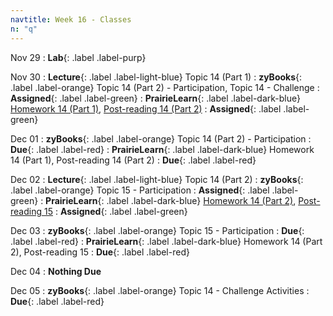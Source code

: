 ```yaml
---
navtitle: Week 16 - Classes
n: "q"
---
```


Nov 29
: **Lab**{: .label .label-purp} [](#)

Nov 30
: **Lecture**{: .label .label-light-blue} Topic 14 (Part 1)
: **zyBooks**{: .label .label-orange} Topic 14 (Part 2) - Participation, Topic 14 - Challenge
    : **Assigned**{: .label .label-green}
: **PrairieLearn**{: .label .label-dark-blue} [Homework 14 (Part 1)](https://www.prairielearn.org/pl/course_instance/128740/assessment/2312026), [Post-reading 14 (Part 2)](#)
    : **Assigned**{: .label .label-green}


Dec 01
: **zyBooks**{: .label .label-orange} Topic 14 (Part 2) - Participation
    : **Due**{: .label .label-red}
: **PrairieLearn**{: .label .label-dark-blue} Homework 14 (Part 1), Post-reading 14 (Part 2)
    : **Due**{: .label .label-red}


Dec 02
: **Lecture**{: .label .label-light-blue} Topic 14 (Part 2)
: **zyBooks**{: .label .label-orange} Topic 15 - Participation
    : **Assigned**{: .label .label-green}
: **PrairieLearn**{: .label .label-dark-blue} [Homework 14 (Part 2)](https://www.prairielearn.org/pl/course_instance/128740/assessment/2312027), [Post-reading 15](#)
    : **Assigned**{: .label .label-green}

Dec 03
: **zyBooks**{: .label .label-orange} Topic 15 - Participation
    : **Due**{: .label .label-red}
: **PrairieLearn**{: .label .label-dark-blue} Homework 14 (Part 2), Post-reading 15
    : **Due**{: .label .label-red}

Dec 04
: **Nothing Due**

Dec 05
: **zyBooks**{: .label .label-orange} Topic 14 - Challenge Activities
    : **Due**{: .label .label-red}

